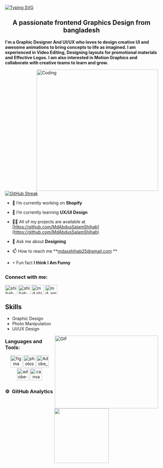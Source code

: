 <a href="https://git.io/typing-svg"><img src="https://readme-typing-svg.demolab.com?font=Fira+Code&pause=1000&color=4DFF1E&center=true&vCenter=true&width=435&lines=Assalamu+Alaykum+%E2%9D%A4%EF%B8%8F;I+Am+Shihab;+I+Am+A+Graphic+designer;I+Hopefully+You+are+Fine+%E2%9D%A4%EF%B8%8F;Welcome+To+My+Profile+%E2%9D%A4%EF%B8%8F" alt="Typing SVG" /></a>

<h2 align="center">A passionate frontend Graphics Design from bangladesh</h2>

**I'm a **Graphic Designer** And **UI/UX** who loves to design creative UI and awesome animations to bring concepts to life as imagined. I am experienced in **Video Editing**, **Designing** layouts for promotional materials and **Effective Logos**. I am also interested in **Motion Graphics** and collaborate with creative teams to learn and grow.**

<img align="right" alt="Coding" width="400" src="https://i.pinimg.com/originals/81/17/8b/81178b47a8598f0c81c4799f2cdd4057.gif" alt="">

<a href="https://git.io/streak-stats"><img src="https://streak-stats.demolab.com?user=Md%20Abdus%20Salam&theme=dark" alt="GitHub Streak" /></a>

- 🔭 I’m currently working on **Shopify**

- 🌱 I’m currently learning **UX/UI Design**

- 👨‍💻 All of my projects are available at [https://github.com/MdAbdusSalamShihab](https://github.com/MdAbdusSalamShihab)


- 💬 Ask me about **Designing**

- 📫 How to reach me **mdasshihab25@gmail.com
**

- ⚡ Fun fact **I think I Am Funny**

<h3 align="left">Connect with me:</h3>
<p align="left">
<a href="https://twitter.com/shihab" target="blank"><img align="center" src="https://raw.githubusercontent.com/rahuldkjain/github-profile-readme-generator/master/src/images/icons/Social/twitter.svg" alt="shihab" height="30" width="40" /></a>
<a href="https://linkedin.com/in/shihab salam" target="blank"><img align="center" src="https://raw.githubusercontent.com/rahuldkjain/github-profile-readme-generator/master/src/images/icons/Social/linked-in-alt.svg" alt="shihab salam" height="30" width="40" /></a>
<a href="https://fb.com/md.shihabsalam" target="blank"><img align="center" src="https://raw.githubusercontent.com/rahuldkjain/github-profile-readme-generator/master/src/images/icons/Social/facebook.svg" alt="md.shihabsalam" height="30" width="40" /></a>
<a href="https://instagram.com/md_am_shiam" target="blank"><img align="center" src="https://raw.githubusercontent.com/rahuldkjain/github-profile-readme-generator/master/src/images/icons/Social/instagram.svg" alt="md_am_shiam" height="30" width="40" /></a>
</p>

## Skills
* Graphic Design
* Photo Manipulation
* UI/UX Design

<img align="right" alt="GIF" src="https://cdn.dribbble.com/users/729829/screenshots/3088470/galshir-pen-tool-creation.gif" width="340" height="240"/>

<h3 align="left">Languages and Tools:</h3>
<p align="center">
<img src="https://raw.githubusercontent.com/gilbarbara/logos/master/logos/figma.svg" alt="figma" width="40" height="40"/> 
<img src="https://seeklogo.com/images/P/photoshop-2020-logo-37B02055A4-seeklogo.com.png" alt="photoshop" width="40" height="40"/> 
<img src="https://upload.wikimedia.org/wikipedia/commons/thumb/c/c2/Adobe_XD_CC_icon.svg/1200px-Adobe_XD_CC_icon.svg.png" alt="Adobe_XD" width="40" height="40"/> 
<img src="https://cdn.freebiesupply.com/logos/large/2x/after-effects-cc-logo-png-transparent.png" alt="adobe-after-effects" width="40" height="40"/> 
<img src="https://cdn.freelogovectors.net/wp-content/uploads/2021/12/canva-logo-app-freelogovectors.net_.png" alt="canva" width="40" height="40"/> 

### ⚙️ &nbsp;GitHub Analytics

<p align="center">
<a href="https://github.com/AVS1508">
  <img height="180em" src="https://github-readme-stats-eight-theta.vercel.app/api?username=AVS1508&show_icons=true&theme=algolia&include_all_commits=true&count_private=true"/>
</a>
</p>
